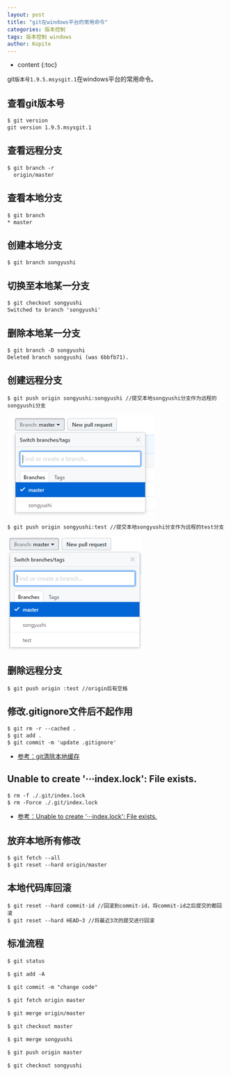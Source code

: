 ```yaml
---
layout: post
title: "git在windows平台的常用命令"
categories: 版本控制
tags: 版本控制 windows
author: Kopite
---
```


* content
{:toc}


git`版本号1.9.5.msysgit.1`在windows平台的常用命令。



## 查看git版本号

```
$ git version
git version 1.9.5.msysgit.1
```

## 查看远程分支

```
$ git branch -r
  origin/master
```

## 查看本地分支

```
$ git branch
* master
```

## 创建本地分支

```
$ git branch songyushi
```

## 切换至本地某一分支

```
$ git checkout songyushi
Switched to branch 'songyushi'
```

## 删除本地某一分支

```
$ git branch -D songyushi
Deleted branch songyushi (was 6bbfb71).
```

## 创建远程分支

```
$ git push origin songyushi:songyushi //提交本地songyushi分支作为远程的songyushi分支
```

![](/image/2017/2017-05-10-git-common-command-1.png)

```
$ git push origin songyushi:test //提交本地songyushi分支作为远程的test分支
```

![](/image/2017/2017-05-10-git-common-command-2.png)

## 删除远程分支

```
$ git push origin :test //origin后有空格
```

## 修改.gitignore文件后不起作用

```
$ git rm -r --cached .
$ git add .
$ git commit -m 'update .gitignore'
```
* [参考：git清除本地缓存](http://www.cnblogs.com/zzcc/p/5695883.html)

## Unable to create '···index.lock': File exists.

```
$ rm -f ./.git/index.lock
$ rm -Force ./.git/index.lock
```
* [参考：Unable to create '···index.lock': File exists.](http://stackoverflow.com/questions/7860751/git-fatal-unable-to-create-path-my-project-git-index-lock-file-exists)

## 放弃本地所有修改

```
$ git fetch --all
$ git reset --hard origin/master
```

## 本地代码库回滚

```
$ git reset --hard commit-id //回滚到commit-id，将commit-id之后提交的都回滚
$ git reset --hard HEAD~3 //将最近3次的提交进行回滚
```

## 标准流程

```
$ git status
```

```
$ git add -A
```

```
$ git commit -m "change code"
```

```
$ git fetch origin master
```

```
$ git merge origin/master
```

```
$ git checkout master
```

```
$ git merge songyushi
```

```
$ git push origin master
```

```
$ git checkout songyushi
```